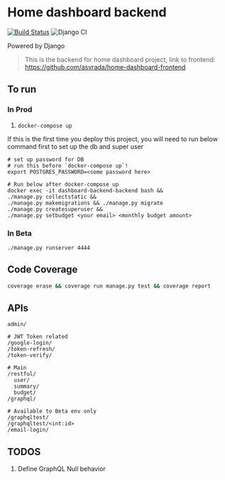 # Home dashboard backend

[![Build Status](https://travis-ci.com/asvrada/home-dashboard-backend.svg?token=ug58w9zF9PguvrQ5qbqS&branch=master)](https://travis-ci.com/asvrada/home-dashboard-backend)
![Django CI](https://github.com/asvrada/home-dashboard-backend/workflows/Django%20CI/badge.svg?branch=master)

Powered by Django

> This is the backend for home dashboard project, link to frontend: https://github.com/asvrada/home-dashboard-frontend


## To run

### In Prod

1. `docker-compose up`

If this is the first time you deploy this project, you will need to run below command first to set up the db and super user

 ```shell script
 # set up password for DB
 # run this before `docker-compose up`!
 export POSTGRES_PASSWORD=<some password here>
 
 # Run below after docker-compose up
 docker exec -it dashboard-backend-backend bash &&
 ./manage.py collectstatic &&
 ./manage.py makemigrations && ./manage.py migrate
 ./manage.py createsuperuser &&
 ./manage.py setbudget <your email> <monthly budget amount>
 ```


### In Beta

`./manage.py runserver 4444`


## Code Coverage

```bash
coverage erase && coverage run manage.py test && coverage report
```

## APIs

```
admin/

# JWT Token related
/google-login/
/token-refresh/
/token-verify/

# Main
/restful/
  user/
  summary/
  budget/
/graphql/

# Available to Beta env only
/graphqltest/
/graphqltest/<int:id>
/email-login/
```

## TODOS

1. Define GraphQL Null behavior
